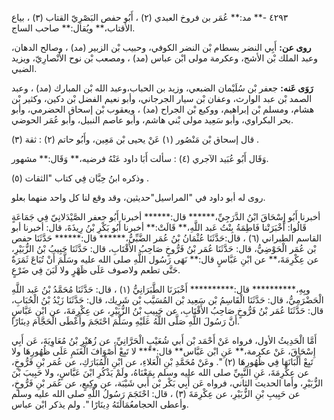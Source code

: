 ٤٢٩٣ -** مد:** عُمَر بن فروخ العبدي (٢) ، أَبُو حفص البَصْرِيّ القتاب (٣) ، بياع الأقتاب،** ويُقال:** صاحب الساج.

**روى عن:** أَبِي النضر بسطام بْن النضر الكوفي، وحبيب بْن الزبير (مد) ، وصالح الدهان، وعبد الملك بْن الأشج، وعكرمة مولى ابْن عباس (مد) ، ومصعب بْن نوح الأَنْصارِيّ، ويزيد الضبي.

**رَوَى عَنه:** جعفر بْن سُلَيْمان الضبعي، وزيد بن الحباب،وعبد الله بْن المبارك (مد) ، وعبد الصمد بْن عبد الوارث، وعفان بْن سيار الجرجاني، وأبو نعيم الفضل بْن دكين، وكثير بْن هشام، ومسلم بْن إبراهيم، ووكيع بْن الجراح (مد) ، ويعقوب بْن إسحاق الحضرمي، وأبو بحر البكراوي، وأبو سَعِيد مولى بْني هاشم، وأبو عاصم النبيل، وأبو عُمَر الحوضي.

قال إسحاق بْن مَنْصُور (١) عَنْ يحيى بْن مَعِين، وأَبُو حاتم (٢) : ثقة (٣) .

وَقَال أَبُو عُبَيد الآجري (٤) : سألت أَبَا داود عَنْهُ فرضيه،** وَقَال:** مشهور.

وذكره ابنُ حِبَّان فِي كتاب "الثقات (٥) .

روى له أبو داود في "المراسيل"حديثين، وقد وقع لنا كل واحد منهما بعلو.

أخبرنا أَبُو إِسْحَاقَ ابْنُ الدَّرَجِيِّ،****** قال:****** أخبرنا أَبُو جعفر الصَّيْدَلانِيّ فِي جَمَاعَةٍ قَالُوا: أَخْبَرَتْنا فَاطِمَةُ بِنْتُ عَبد اللَّهِ،** قَالَتْ:** أخبرنا أَبُو بَكْرِ بْنُ رِيذَةَ، قال: أخبرنا أبو القاسم الطبراني (٦) ، قال:حَدَّثَنَا عُثْمَانُ بْنُ عُمَر الضَّبِّيُّ،****** قال:****** حَدَّثَنَا حفص بْن عُمَر الْحَوْضِيُّ، قال: حَدَّثَنَا عُمَر بْنُ فَرُّوخٍ صَاحِبُ الأَقْتَابِ، قال: حَدَّثَنَا حَبِيبُ بْنُ الزُّبَيْرِ، عن عِكْرِمَةَ،** عن ابْنِ عَبَّاسٍ قال:** نَهَى رَسُول اللَّهِ صلى الله عليه وسَلَّمَ أَنْ تُبَاعَ ثَمَرَةٌ حَتَّى تطعم ولاصوف عَلَى ظَهْرٍ ولا لَبَنَ فِي ضَرْعٍ.

وبِهِ،********** قال:********** أَخْبَرَنَا الطَّبَرَانِيُّ (١) ، قال: حَدَّثَنَا مُحَمَّدُ بْنُ عَبد اللَّهِ الْحَضْرَمِيُّ، قال: حَدَّثَنَا الْقَاسِمُ بْن سَعِيد بْن المُسَيَّب بْن شَرِيك، قال: حَدَّثَنَا زَيْدُ بْنُ الْحُبَابِ، قال: حَدَّثَنَا عُمَر بْنُ فَرُّوخٍ صَاحِبُ الأَقْتَابِ، عن حَبِيبِ بْنُ الزُّبَيْرِ، عن عِكْرِمَةَ، عن ابْنِ عَبَّاسٍ أَنَّ رَسُولَ اللَّهِ صَلَّى اللَّهُ عَلَيْهِ وسَلَّمَ احْتَجَمَ وأَعْطَى الْحَجَّامَ دِينَارًا.

أَمَّا الْحَدِيثُ الأول، فرواه عَنْ أَحْمَد بْن أَبي شُعَيْبٍ الْحَرَّانِيِّ، عن زُهَيْرِ بْنُ مُعَاوِيَةَ، عَن أَبِي إِسْحَاقَ، عَنْ عكرمة،** عَنِ ابْن عَبَّاس** قال:**** لا تَبِعْ أَصْوَافَ الْغَنَمِ عَلَى ظُهُورِهَا ولا تَبِعْ أَلْبَانَهَا فِي ظُهُورِهَا (٢) ". وعَنْ مُحَمَّدِ بْنِ الْعَلاءِ، عن ابْنِ الْمُبَارَكِ، عن عُمَر بْنِ فَرُّوخٍ، عن عِكْرِمَةَ، عَنِ النَّبِيِّ صلى الله عليه وسلم بِمَعْنَاهُ، ولَمْ يَذْكُرِ ابْنَ عَبَّاسٍ، ولا حَبِيبَ بْنَ الزُّبَيْرِ، وأما الحديث الثاني، فرواه عَن أَبِي بَكْر بْن أَبي شَيْبَة، عن وكِيعٍ، عن عُمَر بْنِ فَرُّوخٍ، عن حَبِيبِ بْنِ الزُّبَيْرِ، عن عِكْرِمَةَ (٣) ، قال: احْتَجَمَ رَسُولُ اللَّهِ صلى الله عليه وسلم وأعطى الحجامعُمَالَتَهُ دِينَارًا ". ولم يذكر ابْن عباس.